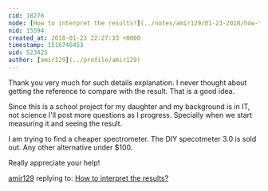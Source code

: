 ```yaml
---
cid: 18276
node: [How to interpret the results?](../notes/amir129/01-23-2018/how-to-interpret-the-results)
nid: 15594
created_at: 2018-01-23 22:27:33 +0000
timestamp: 1516746453
uid: 523425
author: [amir129](../profile/amir129)
---
```


Thank you very much for such details explanation. I never thought about getting the reference to compare with the result. That is a good idea.

Since this is a school project for my daughter and my background is in IT, not science I'll post more questions as I progress. Specially when we start measuring it and seeing the result.

I am trying to find a cheaper spectrometer. The DIY specotmeter 3.0 is sold out. Any other alternative under $100.

Really appreciate your help!

[amir129](../profile/amir129) replying to: [How to interpret the results?](../notes/amir129/01-23-2018/how-to-interpret-the-results)

